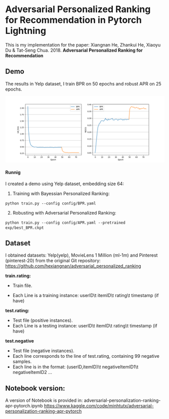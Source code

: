 # Adversarial Personalized Ranking for Recommendation in Pytorch Lightning

This is my implementation for the paper:
Xiangnan He, Zhankui He, Xiaoyu Du & Tat-Seng Chua. 2018. **Adversarial Personalized Ranking for Recommendation**  

## Demo
The results in Yelp dataset, I train BPR on 50 epochs and robust APR on 25 epochs.

![figure](figure/validation.png)

#### Runnig
I created a demo using Yelp dataset, embedding size 64:
1. Training with Bayessian Personalized Ranking:
```shell
python train.py --config config/BPR.yaml
```
2. Robusting with Adversarial Personalized Ranking:
```shell
python train.py --config config/APR.yaml --pretrained exp/best_BPR.ckpt
```

## Dataset
I obtained datasets:  Yelp(yelp), MovieLens 1 Million (ml-1m) and Pinterest (pinterest-20) from the original Git repository: https://github.com/hexiangnan/adversarial_personalized_ranking

**train.rating:**

- Train file.


- Each Line is a training instance: userID\t itemID\t rating\t timestamp (if have)

**test.rating:**

- Test file (positive instances).
- Each Line is a testing instance: userID\t itemID\t rating\t timestamp (if have)

**test.negative**

- Test file (negative instances).
- Each line corresponds to the line of test.rating, containing 99 negative samples.
- Each line is in the format: (userID,itemID)\t negativeItemID1\t negativeItemID2 ...

## Notebook version:
A version of Notebook is provided in:
adversarial-personalization-ranking-apr-pytorch.ipynb
https://www.kaggle.com/code/minhtutx/adversarial-personalization-ranking-apr-pytorch